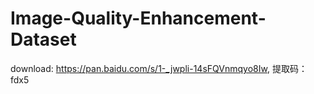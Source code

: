 # Image-Quality-Enhancement-Dataset

download: https://pan.baidu.com/s/1-_jwpli-14sFQVnmqyo8Iw, 提取码：fdx5 
